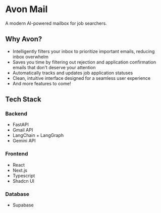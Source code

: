 # Avon Mail

A modern AI-powered mailbox for job searchers.

## Why Avon?

- Intelligently filters your inbox to prioritize important emails, reducing inbox overwhelm
- Saves you time by filtering out rejection and application confirmation emails that don't deserve your attention
- Automatically tracks and updates job application statuses
- Clean, intuitive interface designed for a seamless user experience
- And more features to come!

## Tech Stack

### Backend

- FastAPI
- Gmail API
- LangChain + LangGraph
- Gemini API

### Frontend

- React
- Next.js
- Typescript
- Shadcn UI

### Database

- Supabase
